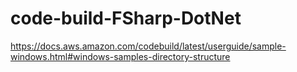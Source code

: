 # code-build-FSharp-DotNet


https://docs.aws.amazon.com/codebuild/latest/userguide/sample-windows.html#windows-samples-directory-structure
